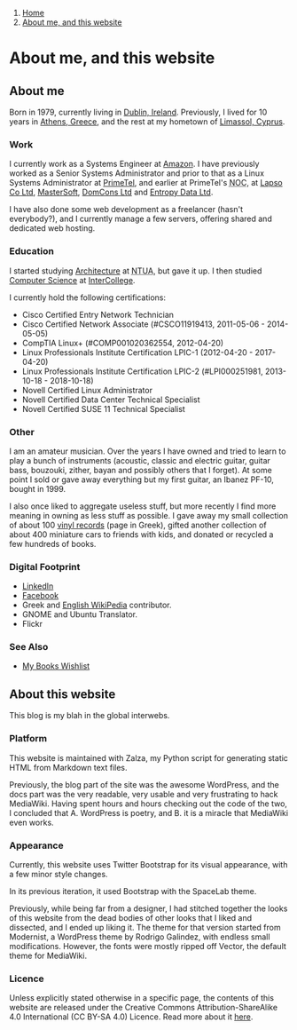 <!-- -
Title: About me, and this website
Description: Some information about me and my website
First Published: 2011-03-07
Last Updated: 2015-08-02
- -->

<ol class="breadcrumb" itemprop="breadcrumb">
	<li><a href="/">Home</a></li>
	<li><a href="/about/">About me, and this website</a></li>
</ol>

About me, and this website
==========================

About me
--------

Born in 1979, currently living in [Dublin, Ireland][wikipedia-dublin]. 
Previously, I lived for 10 years in [Athens, Greece][wikipedia-athens], and 
the rest at my hometown of [Limassol, Cyprus][wikipedia-limassol].

### Work ###

I currently work as a Systems Engineer at [Amazon][amazon]. I have previously 
worked as a Senior Systems Administrator and prior to that as a Linux Systems 
Administrator at [PrimeTel][primetel], and earlier at PrimeTel's 
<abbr title='Network Operations Center'>NOC</abbr>, at [Lapso Co Ltd][lapso], 
[MasterSoft](http://www.mastersoft.com.cy/), 
[DomCons Ltd](http://www.domcons.com/) and 
[Entropy Data Ltd](http://www.entropydata.com/).

I have also done some web development as a freelancer (hasn't everybody?), and 
I currently manage a few servers, offering shared and dedicated web hosting.

### Education ###

I started studying [Architecture](http://www.arch.ntua.gr/) at 
<abbr title='National Technological University of Athens'>NTUA</abbr>, but 
gave it up. I then studied 
[Computer Science](http://www.lim.intercollege.ac.cy/index.php/programmes-and-courses/academic-programmes/computer-science.html) 
at [InterCollege](http://www.intercollege.ac.cy/).

I currently hold the following certifications:

*   Cisco Certified Entry Network Technician
*   Cisco Certified Network Associate (#CSCO11919413, 2011-05-06 - 2014-05-05)
*   CompTIA Linux+ (#COMP001020362554, 2012-04-20)
*   Linux Professionals Institute Certification LPIC-1 (2012-04-20 - 2017-04-20)
*   Linux Professionals Institute Certification LPIC-2 (#LPI000251981, 2013-10-18 - 2018-10-18)
*   Novell Certified Linux Administrator
*   Novell Certified Data Center Technical Specialist
*   Novell Certified SUSE 11 Technical Specialist

### Other ###

I am an amateur musician. Over the years I have owned and tried to learn to 
play a bunch of instruments (acoustic, classic and electric guitar, guitar 
bass, bouzouki, zither, bayan and possibly others that I forget). At some point 
I sold or gave away everything but my first guitar, an Ibanez PF-10, bought 
in 1999. 

I also once liked to aggregate useless stuff, but more recently I find more 
meaning in owning as less stuff as possible. I gave away my small collection 
of about 100 [vinyl records][vinyl-collection] (page in Greek), gifted another 
collection of about 400 miniature cars to friends with kids, and donated or 
recycled a few hundreds of books.

### Digital Footprint ###

*   [LinkedIn][profile-linkedin]
*   [Facebook][profile-facebook]
*   Greek and [English WikiPedia][english-wikipedia] contributor.
*   GNOME and Ubuntu Translator.
*   Flickr

### See Also ###

*   [My Books Wishlist](/about/books-wishlist.html)

About this website
------------------

This blog is my blah in the global interwebs.

### Platform ###

This website is maintained with Zalza, my Python script for generating 
static HTML from Markdown text files.

Previously, the blog part of the site was the awesome WordPress, and 
the docs part was the very readable, very usable and very frustrating 
to hack MediaWiki. Having spent hours and hours checking out the code 
of the two, I concluded that A. WordPress is poetry, and B. it is a 
miracle that MediaWiki even works.

### Appearance ###

Currently, this website uses Twitter Bootstrap for its visual appearance, with 
a few minor style changes.

In its previous iteration, it used Bootstrap with the SpaceLab theme.

Previously, while being far from a designer, I had stitched 
together the looks of this website from the dead bodies of other looks 
that I liked and dissected, and I ended up liking it. The theme for that 
version started from Modernist, a WordPress theme by Rodrigo Galindez, 
with endless small modifications. However, the fonts were mostly ripped 
off Vector, the default theme for MediaWiki.

### Licence ###

Unless explicitly stated otherwise in a specific page, the contents of 
this website are released under the Creative Commons Attribution-ShareAlike 
4.0 International (CC BY-SA 4.0) Licence. Read more about it 
[here](http://creativecommons.org/licenses/by-sa/4.0/).

<!-- Links -->
[wikipedia-athens]: https://en.wikipedia.org/wiki/Athens "WikiPedia page for Athens, Greece"
[wikipedia-dublin]: https://en.wikipedia.org/wiki/Dublin "WikiPedia page for Dublin, Ireland"
[wikipedia-limassol]: https://en.wikipedia.org/wiki/Limassol "WikiPedia page for Limassol, Cyprus"
[amazon]: http://www.amazon.com/ "Amazon"
[primetel]: http://primetel.com.cy/ "PrimeTel"
[lapso]: http://lapsoco.com/ "Lapso Co Ltd"
[vinyl-collection]: /about/vinyl-collection.html "My collection of vinyl records"
[profile-linkedin]: https://ie.linkedin.com/in/zindilis "Marios Zindilis LinkedIn Profile"
[profile-facebook]: https://www.facebook.com/zindilis "Marios Zindilis Facebook Profile"
[english-wikipedia]: https://en.wikipedia.org/wiki/Special:Contributions/Marios_Zindilis "Marios Zindilis contributions on English Wikipedia"

